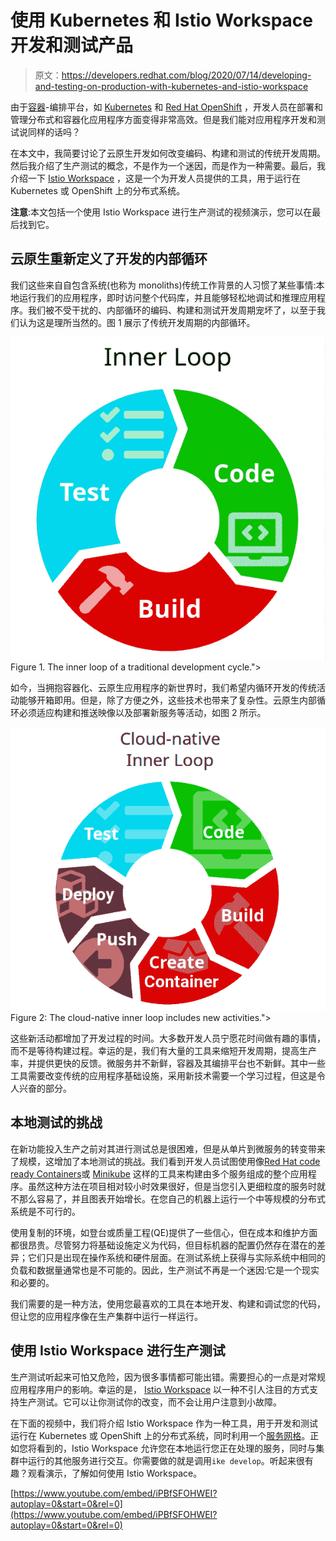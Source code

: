 # 使用 Kubernetes 和 Istio Workspace 开发和测试产品

> 原文：<https://developers.redhat.com/blog/2020/07/14/developing-and-testing-on-production-with-kubernetes-and-istio-workspace>

由于[容器](https://developers.redhat.com/topics/containers/)-编排平台，如 [Kubernetes](https://developers.redhat.com/topics/kubernetes/) 和 [Red Hat OpenShift](https://developers.redhat.com/products/openshift) ，开发人员在部署和管理分布式和容器化应用程序方面变得非常高效。但是我们能对应用程序开发和测试说同样的话吗？

在本文中，我简要讨论了云原生开发如何改变编码、构建和测试的传统开发周期。然后我介绍了生产测试的概念，不是作为一个迷因，而是作为一种需要。最后，我介绍一下 [Istio Workspace](https://github.com/maistra/istio-workspace) ，这是一个为开发人员提供的工具，用于运行在 Kubernetes 或 OpenShift 上的分布式系统。

**注意**:本文包括一个使用 Istio Workspace 进行生产测试的视频演示，您可以在最后找到它。

## 云原生重新定义了开发的内部循环

我们这些来自自包含系统(也称为 monoliths)传统工作背景的人习惯了某些事情:本地运行我们的应用程序，即时访问整个代码库，并且能够轻松地调试和推理应用程序。我们被不受干扰的、内部循环的编码、构建和测试开发周期宠坏了，以至于我们认为这是理所当然的。图 1 展示了传统开发周期的内部循环。

[![A flow diagram of the inner-loop of test, code, and build.](img/27a322396eeb242dc73ee63ec8d17035.png "inner-loop-classic")](/sites/default/files/blog/2020/05/inner-loop-classic.png)Figure 1\. The inner loop of a traditional development cycle.">

如今，当拥抱容器化、云原生应用程序的新世界时，我们希望内循环开发的传统活动能够开箱即用。但是，除了方便之外，这些技术也带来了复杂性。云原生内部循环必须适应构建和推送映像以及部署新服务等活动，如图 2 所示。

[![A flow diagram of the cloud-native inner loop with new activities.](img/7031b22eb3ee617f12c215350479e26b.png "inner-loop-cloud")](/sites/default/files/blog/2020/05/inner-loop-cloud.png)Figure 2: The cloud-native inner loop includes new activities.">

这些新活动都增加了开发过程的时间。大多数开发人员宁愿花时间做有趣的事情，而不是等待构建过程。幸运的是，我们有大量的工具来缩短开发周期，提高生产率，并提供更快的反馈。微服务并不新鲜，容器及其编排平台也不新鲜。其中一些工具需要改变传统的应用程序基础设施，采用新技术需要一个学习过程，但这是令人兴奋的部分。

## 本地测试的挑战

在新功能投入生产之前对其进行测试总是很困难，但是从单片到微服务的转变带来了规模，这增加了本地测试的挑战。我们看到开发人员试图使用像[Red Hat code ready Containers](https://developers.redhat.com/products/codeready-containers/)或 [Minikube](https://kubernetes.io/docs/tutorials/hello-minikube/) 这样的工具来构建由多个服务组成的整个应用程序。虽然这种方法在项目相对较小时效果很好，但是当您引入更细粒度的服务时就不那么容易了，并且图表开始增长。在您自己的机器上运行一个中等规模的分布式系统是不可行的。

使用复制的环境，如登台或质量工程(QE)提供了一些信心，但在成本和维护方面都很昂贵。尽管努力将基础设施定义为代码，但目标机器的配置仍然存在潜在的差异；它们只是出现在操作系统和硬件层面。在测试系统上获得与实际系统中相同的负载和数据量通常也是不可能的。因此，生产测试不再是一个迷因:它是一个现实和必要的。

我们需要的是一种方法，使用您最喜欢的工具在本地开发、构建和调试您的代码，但让您的应用程序像在生产集群中运行一样运行。

## 使用 Istio Workspace 进行生产测试

生产测试听起来可怕又危险，因为很多事情都可能出错。需要担心的一点是对常规应用程序用户的影响。幸运的是， [Istio Workspace](https://github.com/maistra/istio-workspace) 以一种不引人注目的方式支持生产测试。它可以让你测试你的改变，而不会让用户注意到小故障。

在下面的视频中，我们将介绍 Istio Workspace 作为一种工具，用于开发和测试运行在 Kubernetes 或 OpenShift 上的分布式系统，同时利用一个[服务网格](https://developers.redhat.com/topics/service-mesh/)。正如您将看到的，Istio Workspace 允许您在本地运行您正在处理的服务，同时与集群中运行的其他服务进行交互。你需要做的就是调用`ike develop`。听起来很有趣？观看演示，了解如何使用 Istio Workspace。

[https://www.youtube.com/embed/iPBfSFOHWEI?autoplay=0&start=0&rel=0](https://www.youtube.com/embed/iPBfSFOHWEI?autoplay=0&start=0&rel=0)